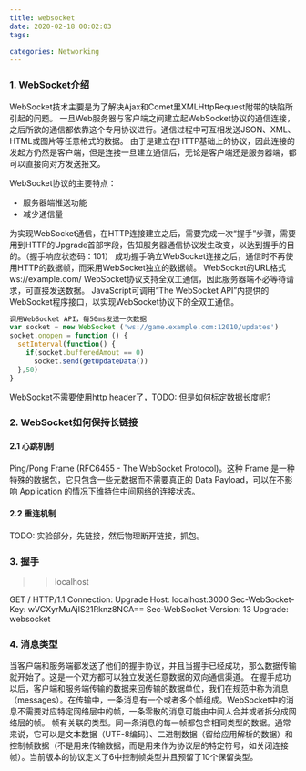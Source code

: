 ```yaml
---
title: websocket
date: 2020-02-18 00:02:03
tags:

categories: Networking
---
```


### 1. WebSocket介绍
WebSocket技术主要是为了解决Ajax和Comet里XMLHttpRequest附带的缺陷所引起的问题。
一旦Web服务器与客户端之间建立起WebSocket协议的通信连接，之后所欲的通信都依靠这个专用协议进行。通信过程中可互相发送JSON、XML、HTML或图片等任意格式的数据。
由于是建立在HTTP基础上的协议，因此连接的发起方仍然是客户端，但是连接一旦建立通信后，无论是客户端还是服务器端，都可以直接向对方发送报文。

WebSocket协议的主要特点：
- 服务器端推送功能
- 减少通信量

<!-- more -->

为实现WebSocket通信，在HTTP连接建立之后，需要完成一次“握手”步骤，需要用到HTTP的Upgrade首部字段，告知服务器通信协议发生改变，以达到握手的目的。（握手响应状态码：101）
成功握手确立WebSocket连接之后，通信时不再使用HTTP的数据帧，而采用WebSocket独立的数据帧。
WebSocket的URL格式
ws://example.com/
WebSocket协议支持全双工通信，因此服务器端不必等待请求，可直接发送数据。
JavaScript可调用“The WebSocket API”内提供的WebSocket程序接口，以实现WebSocket协议下的全双工通信。

``` js
调用WebSocket API，每50ms发送一次数据
var socket = new WebSocket ('ws://game.example.com:12010/updates')
socket.onopen = function () {
  setInterval(function() {
    if(socket.bufferedAmout == 0)
      socket.send(getUpdateData())
  },50)
}
```

WebSocket不需要使用http header了，TODO: 但是如何标定数据长度呢?

### 2. WebSocket如何保持长链接
#### 2.1 心跳机制
Ping/Pong Frame (RFC6455 - The WebSocket Protocol)。这种 Frame 是一种特殊的数据包，它只包含一些元数据而不需要真正的 Data Payload，可以在不影响 Application 的情况下维持住中间网络的连接状态。

#### 2.2 重连机制
TODO: 实验部分，先链接，然后物理断开链接，抓包。


### 3. 握手
>> localhost

GET / HTTP/1.1
Connection: Upgrade
Host: localhost:3000
Sec-WebSocket-Key: wVCXyrMuAjIS21Rknz8NCA==
Sec-WebSocket-Version: 13
Upgrade: websocket



### 4. 消息类型
当客户端和服务端都发送了他们的握手协议，并且当握手已经成功，那么数据传输就开始了。这是一个双方都可以独立发送任意数据的双向通信渠道。
在握手成功以后，客户端和服务端传输的数据来回传输的数据单位，我们在规范中称为消息（messages）。在传输中，一条消息有一个或者多个帧组成。WebSocket中的消息不需要对应特定网络层中的帧，一条零散的消息可能由中间人合并或者拆分成网络层的帧。
帧有关联的类型。同一条消息的每一帧都包含相同类型的数据。通常来说，它可以是文本数据（UTF-8编码）、二进制数据（留给应用解析的数据）和控制帧数据（不是用来传输数据，而是用来作为协议层的特定符号，如关闭连接帧）。当前版本的协议定义了6中控制帧类型并且预留了10个保留类型。





